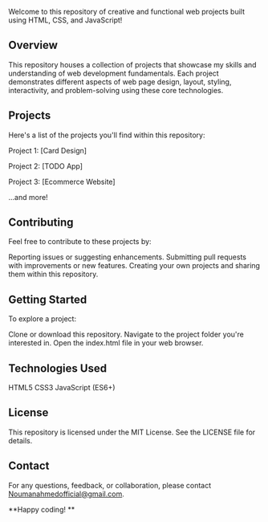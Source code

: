Welcome to this repository of creative and functional web projects built using HTML, CSS, and JavaScript!

## Overview

This repository houses a collection of projects that showcase my skills and understanding of web development fundamentals. Each project demonstrates different aspects of web page design, layout, styling, interactivity, and problem-solving using these core technologies.

## Projects

Here's a list of the projects you'll find within this repository:

Project 1: [Card Design]

Project 2: [TODO App]

Project 3: [Ecommerce Website]

...and more!
## Contributing

Feel free to contribute to these projects by:

Reporting issues or suggesting enhancements.
Submitting pull requests with improvements or new features.
Creating your own projects and sharing them within this repository.
## Getting Started

To explore a project:

Clone or download this repository.
Navigate to the project folder you're interested in.
Open the index.html file in your web browser.
## Technologies Used

HTML5
CSS3
JavaScript (ES6+)
## License

This repository is licensed under the MIT License. See the LICENSE file for details.

## Contact

For any questions, feedback, or collaboration, please contact Noumanahmedofficial@gmail.com.

**Happy coding! **


